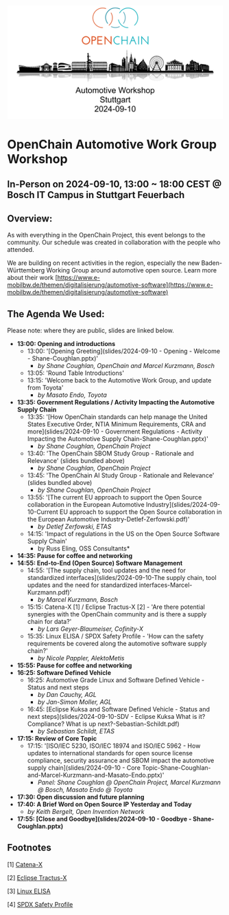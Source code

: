 ![Automotive Workshop in Stuttgart on 10th September 2024](/images/automotive-workshop.png)

# OpenChain Automotive Work Group Workshop

## In-Person on 2024-09-10, 13:00 ~ 18:00 CEST @ Bosch IT Campus in Stuttgart Feuerbach

## Overview:

As with everything in the OpenChain Project, this event belongs to the community. Our schedule was created in collaboration with the people who attended.

We are building on recent activities in the region, especially the new Baden-Württemberg Working Group around automotive open source. Learn more about their work [https://www.e-mobilbw.de/themen/digitalisierung/automotive-software](https://www.e-mobilbw.de/themen/digitalisierung/automotive-software)

## The Agenda We Used:

Please note: where they are public, slides are linked below.

- **13:00: Opening and introductions**
	- 13:00: '[Opening Greeting](slides/2024-09-10 - Opening - Welcome - Shane-Coughlan.pptx)'
		- *by Shane Coughlan, OpenChain and Marcel Kurzmann, Bosch*
	- 13:05: 'Round Table Introductions'
	- 13:15: 'Welcome back to the Automotive Work Group, and update from Toyota'
		- *by Masato Endo, Toyota*
- **13:35: Government Regulations / Activity Impacting the Automotive Supply Chain**
	- 13:35: '[How OpenChain standards can help manage the United States Executive Order, NTIA Minimum Requirements, CRA and more](slides/2024-09-10 - Government Regulations - Activity Impacting the Automotive Supply Chain-Shane-Coughlan.pptx)' 
		- *by Shane Coughlan, OpenChain Project*
	- 13:40: 'The OpenChain SBOM Study Group - Rationale and Relevance' (slides bundled above) 
		- *by Shane Coughlan, OpenChain Project*
	- 13:45: 'The OpenChain AI Study Group - Rationale and Relevance'  (slides bundled above) 
		- *by Shane Coughlan, OpenChain Project*
	- 13:55: '[The current EU approach to support the Open Source collaboration in the European Automotive Industry](slides/2024-09-10-Current EU approach to support the Open Source collaboration in the European Automotive Industry-Detlef-Zerfowski.pdf)'
		- *by  Detlef Zerfowski, ETAS*
	- 14:15: 'Impact of regulations in the US on the Open Source Software Supply Chain'
		- by Russ Eling, OSS Consultants*
- **14:35: Pause for coffee and networking**
- **14:55: End-to-End (Open Source) Software Management**
	- 14:55: '[The supply chain, tool updates and the need for standardized interfaces](slides/2024-09-10-The supply chain, tool updates and the need for standardized interfaces-Marcel-Kurzmann.pdf)' 
		- *by Marcel Kurzmann, Bosch*
	- 15:15: Catena-X [1] / Eclipse Tractus-X [2] - 'Are there potential synergies with the OpenChain community and is there a supply chain for data?' 
		- *by Lars Geyer-Blaumeiser, Cofinity-X*
	- 15:35: Linux ELISA / SPDX Safety Profile - 'How can the safety requirements be covered along the automotive software supply chain?' 
		- *by Nicole Pappler, AlektoMetis*
- **15:55: Pause for coffee and networking**
- **16:25: Software Defined Vehicle**
	- 16:25: Automotive Grade Linux and Software Defined Vehicle - Status and next steps
		- *by Dan Cauchy, AGL*
		- *by Jan-Simon Moller, AGL*
	- 16:45: [Eclipse Kuksa and Software Defined Vehicle - Status and next steps](slides/2024-09-10-SDV - Eclipse Kuksa What is it? Compliance? What is up next?-Sebastian-Schildt.pdf)
		- *by Sebastian Schildt, ETAS*
- **17:15: Review of Core Topic**
	- 17:15: '[ISO/IEC 5230, ISO/IEC 18974 and ISO/IEC 5962 - How updates to international standards for open source license compliance, security assurance and SBOM impact the automotive supply chain](slides/2024-09-10 - Core Topic-Shane-Coughlan-and-Marcel-Kurzmann-and-Masato-Endo.pptx)' 
		- *Panel: Shane Coughlan @ OpenChain Project, Marcel Kurzmann @ Bosch, Masato Endo @ Toyota*
- **17:30: Open discussion and future planning**
- **17:40: A Brief Word on Open Source IP Yesterday and Today**
	- *by Keith Bergelt, Open Invention Network*
- **17:55: [Close and Goodbye](slides/2024-09-10 - Goodbye - Shane-Coughlan.pptx)**

## Footnotes

[1] [Catena-X](https://catena-x.net/) 

[2] [Eclipse Tractus-X](https://eclipse-tractusx.github.io/)

[3] [Linux ELISA](https://elisa.tech/) 

[4] [SPDX Safety Profile](https://bit.ly/4eXJz21)